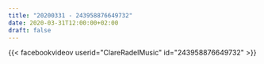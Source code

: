 ```yaml
---
title: "20200331 - 243958876649732"
date: 2020-03-31T12:00:00+02:00
draft: false
---
```


{{< facebookvideov userid="ClareRadelMusic" id="243958876649732" >}}
